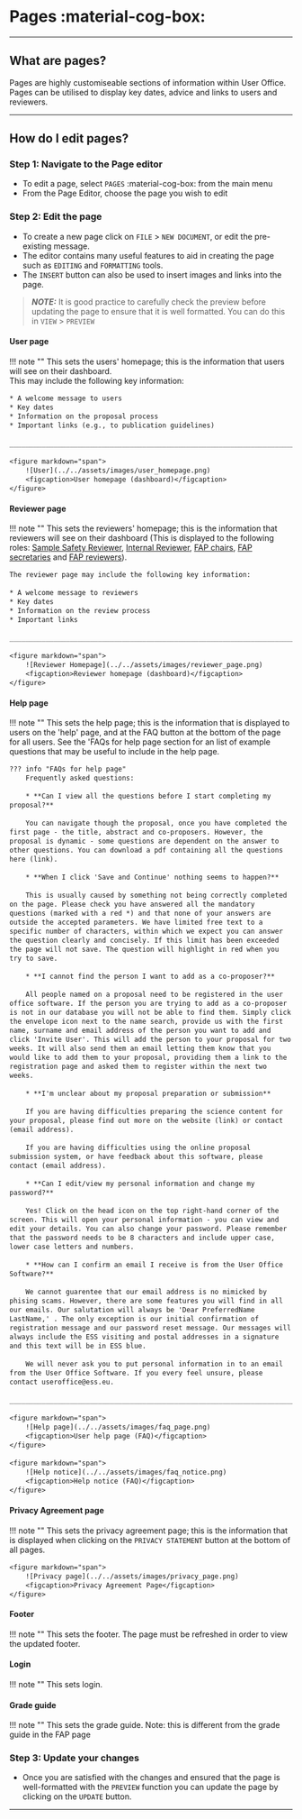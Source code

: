 # Pages :material-cog-box:

_________________________________________________________________________________________________________

## What are pages?

Pages are highly customiseable sections of information within User Office. Pages can be utilised to display key dates, advice and links to users and reviewers. 

_________________________________________________________________________________________________________

## How do I edit pages?

### Step 1: Navigate to the Page editor

* To edit a page, select `PAGES` :material-cog-box: from the main menu
* From the Page Editor, choose the page you wish to edit

### Step 2: Edit the page

* To create a new page click on `FILE` > `NEW DOCUMENT`, or edit the pre-existing message.
* The editor contains many useful features to aid in creating the page such as `EDITING` and `FORMATTING` tools.
* The `INSERT` button can also be used to insert images and links into the page.

> **_NOTE:_** It is good practice to carefully check the preview before updating the page to ensure that it is well formatted. You can do this in `VIEW` > `PREVIEW`

#### User page

!!! note ""
    This sets the users' homepage; this is the information that users will see on their dashboard.   
    This may include the following key information: 
    
    * A welcome message to users
    * Key dates
    * Information on the proposal process 
    * Important links (e.g., to publication guidelines)

    _____________________________________________________________________________________________________________

    <figure markdown="span">  
        ![User](../../assets/images/user_homepage.png)
        <figcaption>User homepage (dashboard)</figcaption>
    </figure>


#### Reviewer page

!!! note ""
    This sets the reviewers' homepage; this is the information that reviewers will see on their dashboard (This is displayed to the following roles: [Sample Safety Reviewer](roles.md), [Internal Reviewer](roles.md), [FAP chairs](roles.md), [FAP secretaries](roles.md) and [FAP reviewers](roles.md)).

    The reviewer page may include the following key information: 

    * A welcome message to reviewers 
    * Key dates
    * Information on the review process 
    * Important links 

    _____________________________________________________________________________________________________________

    <figure markdown="span">  
        ![Reviewer Homepage](../../assets/images/reviewer_page.png)
        <figcaption>Reviewer homepage (dashboard)</figcaption>
    </figure>

#### Help page

!!! note ""
    This sets the help page; this is the information that is displayed to users on the 'help' page, and at the FAQ button at the bottom of the page for all users. See the 'FAQs for help page section for an list of example questions that may be useful to include in the help page.
    
    ??? info "FAQs for help page"
        Frequently asked questions: 

        * **Can I view all the questions before I start completing my proposal?**

        You can navigate though the proposal, once you have completed the first page - the title, abstract and co-proposers. However, the proposal is dynamic - some questions are dependent on the answer to other questions. You can download a pdf containing all the questions here (link).

        * **When I click 'Save and Continue' nothing seems to happen?**

        This is usually caused by something not being correctly completed on the page. Please check you have answered all the mandatory questions (marked with a red *) and that none of your answers are outside the accepted parameters. We have limited free text to a specific number of characters, within which we expect you can answer the question clearly and concisely. If this limit has been exceeded the page will not save. The question will highlight in red when you try to save.

        * **I cannot find the person I want to add as a co-proposer?**

        All people named on a proposal need to be registered in the user office software. If the person you are trying to add as a co-proposer is not in our database you will not be able to find them. Simply click the envelope icon next to the name search, provide us with the first name, surname and email address of the person you want to add and click 'Invite User'. This will add the person to your proposal for two weeks. It will also send them an email letting them know that you would like to add them to your proposal, providing them a link to the registration page and asked them to register within the next two weeks. 

        * **I'm unclear about my proposal preparation or submission**

        If you are having difficulties preparing the science content for your proposal, please find out more on the website (link) or contact (email address).

        If you are having difficulties using the online proposal submission system, or have feedback about this software, please contact (email address).

        * **Can I edit/view my personal information and change my password?**

        Yes! Click on the head icon on the top right-hand corner of the screen. This will open your personal information - you can view and edit your details. You can also change your password. Please remember that the password needs to be 8 characters and include upper case, lower case letters and numbers. 

        * **How can I confirm an email I receive is from the User Office Software?**

        We cannot guarentee that our email address is no mimicked by phising scams. However, there are some features you will find in all our emails. Our salutation will always be 'Dear PreferredName LastName,' . The only exception is our initial confirmation of registration message and our password reset message. Our messages will always include the ESS visiting and postal addresses in a signature and this text will be in ESS blue. 

        We will never ask you to put personal information in to an email from the User Office Software. If you every feel unsure, please contact useroffice@ess.eu.

    _____________________________________________________________________________________________________________

    <figure markdown="span">  
        ![Help page](../../assets/images/faq_page.png)
        <figcaption>User help page (FAQ)</figcaption>
    </figure>

    <figure markdown="span">  
        ![Help notice](../../assets/images/faq_notice.png)
        <figcaption>Help notice (FAQ)</figcaption>
    </figure>

#### Privacy Agreement page

!!! note ""
    This sets the privacy agreement page; this is the information that is displayed when clicking on the `PRIVACY STATEMENT` button at the bottom of all pages.

    <figure markdown="span">  
        ![Privacy page](../../assets/images/privacy_page.png)
        <figcaption>Privacy Agreement Page</figcaption>
    </figure>

#### Footer

!!! note ""
    This sets the footer. The page must be refreshed in order to view the updated footer. 

#### Login

!!! note ""
    This sets login.

#### Grade guide

!!! note ""
    This sets the grade guide. Note: this is different from the grade guide in the FAP page

### Step 3: Update your changes

* Once you are satisfied with the changes and ensured that the page is well-formatted with the `PREVIEW` function you can update the page by clicking on the `UPDATE` button.
_________________________________________________________________________________________________________
